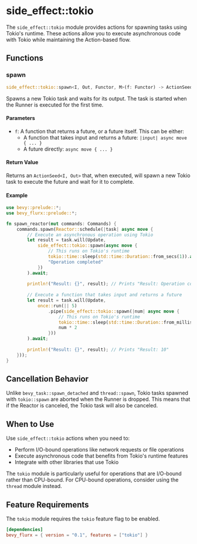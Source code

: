 # side_effect::tokio

The `side_effect::tokio` module provides actions for spawning tasks using Tokio's runtime. These actions allow you to execute asynchronous code with Tokio while maintaining the Action-based flow.

## Functions

### spawn

```rust
side_effect::tokio::spawn<I, Out, Functor, M>(f: Functor) -> ActionSeed<I, Out>
```

Spawns a new Tokio task and waits for its output. The task is started when the Runner is executed for the first time.

#### Parameters

- `f`: A function that returns a future, or a future itself. This can be either:
  - A function that takes input and returns a future: `|input| async move { ... }`
  - A future directly: `async move { ... }`

#### Return Value

Returns an `ActionSeed<I, Out>` that, when executed, will spawn a new Tokio task to execute the future and wait for it to complete.

#### Example

```rust
use bevy::prelude::*;
use bevy_flurx::prelude::*;

fn spawn_reactor(mut commands: Commands) {
    commands.spawn(Reactor::schedule(|task| async move {
        // Execute an asynchronous operation using Tokio
        let result = task.will(Update, 
            side_effect::tokio::spawn(async move {
                // This runs on Tokio's runtime
                tokio::time::sleep(std::time::Duration::from_secs(1)).await;
                "Operation completed"
            })
        ).await;
        
        println!("Result: {}", result); // Prints "Result: Operation completed"
        
        // Execute a function that takes input and returns a future
        let result = task.will(Update, 
            once::run(|| 5)
                .pipe(side_effect::tokio::spawn(|num| async move {
                    // This runs on Tokio's runtime
                    tokio::time::sleep(std::time::Duration::from_millis(100)).await;
                    num * 2
                }))
        ).await;
        
        println!("Result: {}", result); // Prints "Result: 10"
    }));
}
```

## Cancellation Behavior

Unlike `bevy_task::spawn_detached` and `thread::spawn`, Tokio tasks spawned with `tokio::spawn` are aborted when the Runner is dropped. This means that if the Reactor is canceled, the Tokio task will also be canceled.

## When to Use

Use `side_effect::tokio` actions when you need to:
- Perform I/O-bound operations like network requests or file operations
- Execute asynchronous code that benefits from Tokio's runtime features
- Integrate with other libraries that use Tokio

The `tokio` module is particularly useful for operations that are I/O-bound rather than CPU-bound. For CPU-bound operations, consider using the `thread` module instead.

## Feature Requirements

The `tokio` module requires the `tokio` feature flag to be enabled.

```toml
[dependencies]
bevy_flurx = { version = "0.1", features = ["tokio"] }
```